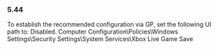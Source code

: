 
### 5.44  
To establish the recommended configuration via GP, set the following UI path to: Disabled. 
Computer Configuration\Policies\Windows Settings\Security Settings\System 
Services\Xbox Live Game Save 
